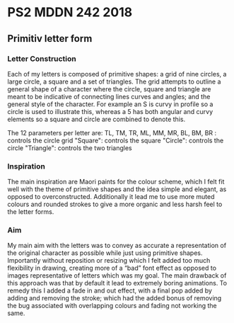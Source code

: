 # PS2 MDDN 242 2018

## Primitiv letter form

### Letter Construction

Each of my letters is composed of primitive shapes: a grid of nine circles, a large circle, a square and a set of triangles. The grid attempts to outline a general shape of a character where the circle, square and triangle are meant to be indicative of connecting lines curves and angles; and the general style of the character. For example an S is curvy in profile so a circle is used to illustrate this, whereas a 5 has both angular and curvy elements so a square and circle are combined to denote this. 

The 12 parameters per letter are:
  TL, TM, TR, ML, MM, MR, BL, BM, BR : controls the circle grid 
  "Square": controls the square
  "Circle": controls the circle
  "Triangle": controls the two triangles

### Inspiration

The main inspiration are Maori paints for the colour scheme, which I felt fit well with the theme of primitive shapes and the idea simple and elegant, as opposed to overconstructed. Additionally it lead me to use more muted colours and rounded strokes to give a more organic and less harsh feel to the letter forms.

### Aim

My main aim with the letters was to convey as accurate a representation of the original character as possible while just using primitive shapes. Importantly without reposition or resizing which I felt added too much flexibility in drawing, creating more of a “bad” font effect as opposed to images representative of letters which was my goal. The main drawback of this approach was that by default it lead to extremely boring animations. To remedy this I added a fade in and out effect, with a final pop added by adding and removing the stroke; which had the added bonus of removing the bug associated with overlapping colours and fading not working the same.
